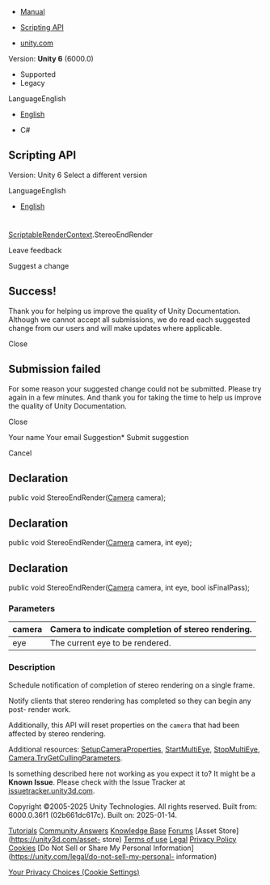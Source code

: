 [ ]()

  * [Manual](../Manual/index.html)
  * [Scripting API](../ScriptReference/index.html)

  * [unity.com](https://unity.com/)

Version: **Unity 6** (6000.0)

  * Supported
  * Legacy

LanguageEnglish

  * [English]()

  * C#

[ ](https://docs.unity3d.com)

## Scripting API

Version: Unity 6 Select a different version

LanguageEnglish

  * [English]()

#
[ScriptableRenderContext](Rendering.ScriptableRenderContext.html).StereoEndRender

Leave feedback

Suggest a change

## Success!

Thank you for helping us improve the quality of Unity Documentation. Although
we cannot accept all submissions, we do read each suggested change from our
users and will make updates where applicable.

Close

## Submission failed

For some reason your suggested change could not be submitted. Please <a>try
again</a> in a few minutes. And thank you for taking the time to help us
improve the quality of Unity Documentation.

Close

Your name Your email Suggestion* Submit suggestion

Cancel

[ ]()

## Declaration

public void StereoEndRender([Camera](Camera.html) camera);

## Declaration

public void StereoEndRender([Camera](Camera.html) camera, int eye);

## Declaration

public void StereoEndRender([Camera](Camera.html) camera, int eye, bool
isFinalPass);

### Parameters

camera | Camera to indicate completion of stereo rendering.  
---|---  
eye | The current eye to be rendered.  
  
### Description

Schedule notification of completion of stereo rendering on a single frame.

Notify clients that stereo rendering has completed so they can begin any post-
render work.  
  
Additionally, this API will reset properties on the `camera` that had been
affected by stereo rendering.  
  
Additional resources:
[SetupCameraProperties](Rendering.ScriptableRenderContext.SetupCameraProperties.html),
[StartMultiEye](Rendering.ScriptableRenderContext.StartMultiEye.html),
[StopMultiEye](Rendering.ScriptableRenderContext.StopMultiEye.html),
[Camera.TryGetCullingParameters](Camera.TryGetCullingParameters.html).

Is something described here not working as you expect it to? It might be a
**Known Issue**. Please check with the Issue Tracker at
[issuetracker.unity3d.com](https://issuetracker.unity3d.com).

Copyright ©2005-2025 Unity Technologies. All rights reserved. Built from:
6000.0.36f1 (02b661dc617c). Built on: 2025-01-14.

[Tutorials](https://unity3d.com/learn) [Community
Answers](https://answers.unity3d.com) [Knowledge
Base](https://support.unity3d.com/hc/en-us)
[Forums](https://forum.unity3d.com) [Asset Store](https://unity3d.com/asset-
store) [Terms of use](https://docs.unity3d.com/Manual/TermsOfUse.html)
[Legal](https://unity.com/legal) [Privacy
Policy](https://unity.com/legal/privacy-policy)
[Cookies](https://unity.com/legal/cookie-policy) [Do Not Sell or Share My
Personal Information](https://unity.com/legal/do-not-sell-my-personal-
information)

[Your Privacy Choices (Cookie Settings)](javascript:void\(0\);)

